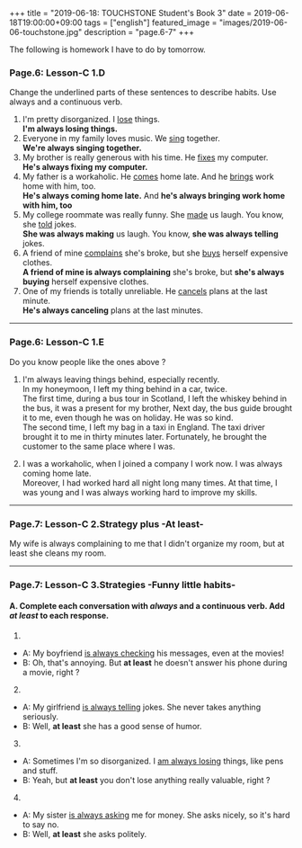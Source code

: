 +++
title =  "2019-06-18: TOUCHSTONE Student's Book 3"
date = 2019-06-18T19:00:00+09:00
tags = ["english"]
featured_image = "images/2019-06-06-touchstone.jpg"
description = "page.6-7"
+++

The following is homework I have to do by tomorrow.

### Page.6: Lesson-C 1.D
Change the underlined parts of these sentences to describe habits.
Use always and a continuous verb.

1. I'm pretty disorganized. I <u>lose</u> things.  
**I'm always losing things.**
2. Everyone in my family loves music. We <u>sing</u> together.  
**We're always singing together.**
3. My brother is really generous with his time. He <u>fixes</u> my computer.  
**He's always fixing my computer.**
4. My father is a workaholic. He <u>comes</u> home late. And he <u>brings</u> work home with him, too.  
**He's always coming home late.**
And **he's always bringing work home with him, too**
5. My college roommate was really funny. She <u>made</u> us laugh. You know, she <u>told</u> jokes.  
**She was always making** us laugh. You know, **she was always telling** jokes.
6. A friend of mine <u>complains</u> she's broke, but she <u>buys</u> herself expensive clothes.  
**A friend of mine is always complaining** she's broke, but
**she's always buying** herself expensive clothes.
7. One of my friends is totally unreliable. He <u>cancels</u> plans at the last minute.  
**He's always canceling** plans at the last minutes.

- - -
### Page.6: Lesson-C 1.E
Do you know people like the ones above ?

1. I'm always leaving things behind, especially recently.  
In my honeymoon, I left my thing behind in a car, twice.  
The first time, during a bus tour in Scotland,
I left the whiskey behind in the bus, it was a present for my brother, 
Next day, the bus guide brought it to me, even though he was on holiday.
He was so kind.  
The second time, I left my bag in a taxi in England.
The taxi driver brought it to me in thirty minutes later.
Fortunately, he brought the customer to the same place where I was.

4. I was a workaholic, when I joined a company I work now. I was always coming home late.  
Moreover, I had worked hard all night long many times.
At that time, I was young and I was always working hard to improve my skills.

- - -
### Page.7: Lesson-C 2.Strategy plus -At least-

My wife is always complaining to me that I didn't organize my room,
but at least she cleans my room.

- - -
### Page.7: Lesson-C 3.Strategies -Funny little habits-
#### A. Complete each conversation with _always_ and a continuous verb. Add _at least_ to each response.
1. 
  - A: My boyfriend <u>is always checking</u> his messages, even at the movies!
  - B: Oh, that's annoying. But **at least** he doesn't answer his phone during a movie, right ?
2. 
  - A: My girlfriend <u>is always telling</u> jokes. She never takes anything seriously.
  - B: Well, **at least** she has a good sense of humor.
3. 
  - A: Sometimes I'm so disorganized. I <u>am always losing</u> things, like pens and stuff.
  - B: Yeah, but **at least** you don't lose anything really valuable, right ?
4. 
  - A: My sister <u>is always asking</u> me for money. She asks nicely, so it's hard to say no.
  - B: Well, **at least** she asks politely.

